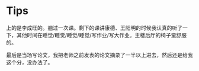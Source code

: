 # Tips

上的是李成旺的。翘过一次课。剩下的课讲康德、王阳明的时候我认真的听了一下，其他时间在睡觉/睡觉/睡觉/睡觉/写作业/写大作业。主楼后厅的椅子蛮舒服的。

最后是当场写论文，我把老师之前发表的论文摘录了一半以上进去，然后还是给我这个分，没办法了。

